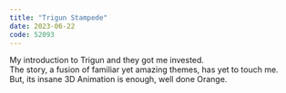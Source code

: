 ```yaml
---
title: "Trigun Stampede"
date: 2023-06-22
code: 52093
---
```

My introduction to Trigun and they got me invested.\
The story, a fusion of familiar yet amazing themes, has yet to touch me.\
But, its insane 3D Animation is enough, well done Orange.